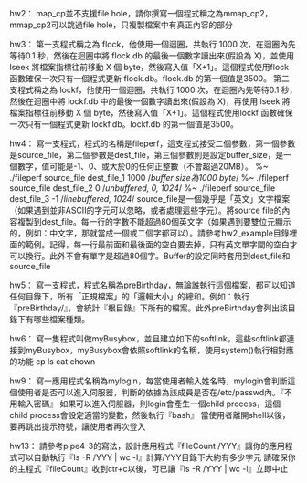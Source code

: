 hw2：
map_cp並不支援file hole，請你撰寫一個程式稱之為mmap_cp2，mmap_cp2可以跳過file hole，只複製檔案中有真正內容的部分

hw3：
第⼀⽀程式稱之為 flock，他使⽤⼀個迴圈，共執⾏ 1000 次，在迴圈內先等待0.1 秒，然後在迴圈中將 flock.db 的最後⼀個數字讀出來(假設為 X)，並使⽤lseek 將檔案指標往前移動 X 個 byte，然後寫⼊值「X+1」。這個程式使⽤flock 函數確保⼀次只有⼀個程式更新 flock.db。flock.db 的第⼀個值是3500。
第⼆⽀程式稱之為 lockf，他使⽤⼀個迴圈，共執⾏ 1000 次，在迴圈內先等待0.1 秒，然後在迴圈中將 lockf.db 中的最後⼀個數字讀出來(假設為 X)，再使⽤ lseek 將檔案指標往前移動 X 個 byte，然後寫⼊值「X+1」。這個程式使⽤lockf 函數確保⼀次只有⼀個程式更新 lockf.db。lockf.db 的第⼀個值是3500。

hw4：
寫一支程式，程式的名稱是fileperf，這支程式接受二個參數，第一個參數是source_file，第二個參數是dest_file，第三個參數則是設定buffer_size，是一個數字，值可能是-1、0、或大於0的任何正整數（不會超過20MB）。
%~ ./fileperf source_file dest_file_1 1000 /*buffer size為1000 byte*/
%~ ./fileperf source_file dest_file_2 0 /*unbuffered, 0, 1024*/
%~ ./fileperf source_file dest_file_3 -1 /*linebuffered, 1024*/
source_file是一個幾乎是「英文」文字檔案（如果遇到並非ASCII的字元可以忽略，或者處理這些字元）。將source file的內容複製到dest_file。每一行的字數不能超過80個英文字（如果遇到要雙位元顯示的，例如：中文字，那就當成一個或二個字都可以）。請參考hw2_example目錄裡面的範例。記得，每一行最前面和最後面的空白要去掉，只有英文單字間的空白才可以換行。此外不會有單字是超過80個字。Buffer的設定同時套用到dest_file和source_file

hw5：
寫一支程式，程式名稱為preBirthday，無論誰執行這個檔案，都可以知道任何目錄下，所有「正規檔案」的「邏輯大小」的總和。例如：執行『preBirthday/』，會統計『根目錄』下所有的檔案。此外preBirthday會列出該目錄下有哪些檔案種類。

hw6：
寫一隻程式叫做myBusybox，並且建立如下的softlink，這些softlink都連接到myBusybox，myBusybox會依照softlink的名稱，使用system()執行相對應的功能
cp
ls
cat
chown

hw9：
寫一應用程式名稱為mylogin，每當使用者輸入姓名時，mylogin會判斷這個使用者是否可以進入伺服器，判斷的依據為該成員是否在/etc/passwd內。『不用輸入密碼』
如果可以進入伺服器，則login會產生一個child process，這個child process會設定適當的變數，然後執行『bash』
當使用者離開shell以後，要再跳出提示符號，讓使用者再次登入

hw13：
請參考pipe4-3的寫法，設計應用程式『fileCount /YYY』讓你的應用程式可以自動執行『ls -R /YYY | wc -l』計算/YYY目錄下大約有多少字元
請確保你的主程式『fileCount』收到ctr+c以後，可已讓『ls -R /YYY | wc -l』立即中止
